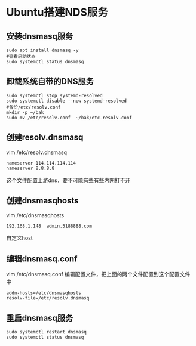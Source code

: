 # Ubuntu搭建NDS服务
## 安装dnsmasq服务
```
sudo apt install dnsmasq -y
#查看启动状态
sudo systemctl status dnsmasq
```
## 卸载系统自带的DNS服务
```
sudo systemctl stop systemd-resolved
sudo systemctl disable --now systemd-resolved
#备份/etc/resolv.conf
mkdir -p ~/bak
sudo mv /etc/resolv.conf  ~/bak/etc-resolv.conf
```
## 创建resolv.dnsmasq
vim /etc/resolv.dnsmasq
```
nameserver 114.114.114.114
nameserver 8.8.8.8
```
这个文件配置上游dns，要不可能有些有些内网打不开
## 创建dnsmasqhosts
vim /etc/dnsmasqhosts
```
192.168.1.148  admin.5188888.com
```
自定义host
## 编辑dnsmasq.conf
vim /etc/dnsmasq.conf 编辑配置文件，把上面的两个文件配置到这个配置文件中
```
addn-hosts=/etc/dnsmasqhosts
resolv-file=/etc/resolv.dnsmasq
```
## 重启dnsmasq服务
```
sudo systemctl restart dnsmasq
sudo systemctl status dnsmasq
```